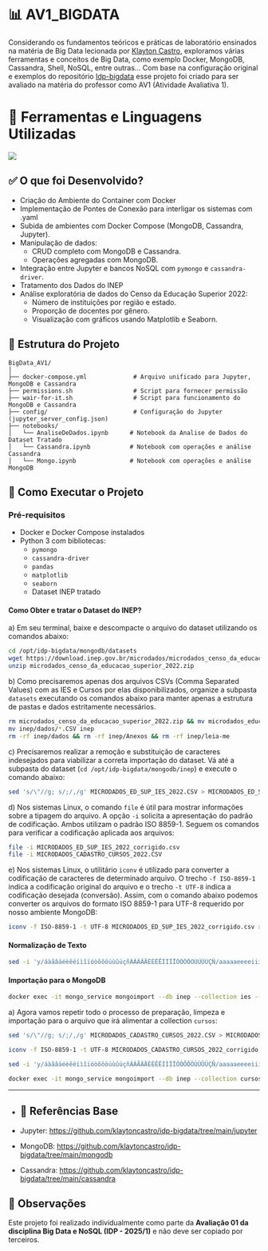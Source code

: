 # 📊 AV1_BIGDATA

Considerando os fundamentos teóricos e práticas de laboratório ensinados na matéria de Big Data lecionada por [Klayton Castro](https://github.com/klaytoncastro), exploramos várias ferramentas e conceitos de Big Data, como exemplo Docker, MongoDB, Cassandra, Shell, NoSQL, entre outras... Com base na configuração original e exemplos do repositório [Idp-bigdata](https://github.com/klaytoncastro/idp-bigdata) esse projeto foi criado para ser avaliado na matéria do professor como AV1 (Atividade Avaliativa 1).

# 🐍 Ferramentas e Linguagens Utilizadas
<img src="https://skillicons.dev/icons?i=py,cassandra,docker,mongodb,linux,powershell,vim" />

## ✅ O que foi Desenvolvido?
- Criação do Ambiente do Container com Docker
- Implementação de Pontes de Conexão para interligar os sistemas com .yaml
- Subida de ambientes com Docker Compose (MongoDB, Cassandra, Jupyter).
- Manipulação de dados:
  - CRUD completo com MongoDB e Cassandra.
  - Operações agregadas com MongoDB.
- Integração entre Jupyter e bancos NoSQL com `pymongo` e `cassandra-driver`.
- Tratamento dos Dados do INEP
- Análise exploratória de dados do Censo da Educação Superior 2022:
  - Número de instituições por região e estado.
  - Proporção de docentes por gênero.
  - Visualização com gráficos usando Matplotlib e Seaborn.
 
## 📂 Estrutura do Projeto

```
BigData_AV1/
│
├── docker-compose.yml             # Arquivo unificado para Jupyter, MongoDB e Cassandra
├── permissions.sh                 # Script para fornecer permissão
├── wair-for-it.sh                 # Script para funcionamento do MongoDB e Cassandra
├── config/                        # Configuração do Jupyter (jupyter_server_config.json)
├── notebooks/
│   └── AnaliseDeDados.ipynb      # Notebook da Analise de Dados do Dataset Tratado
│   └── Cassandra.ipynb           # Notebook com operações e análise Cassandra
│   └── Mongo.ipynb               # Notebook com operações e análise MongoDB
```

## 🚀 Como Executar o Projeto

### Pré-requisitos

- Docker e Docker Compose instalados
- Python 3 com bibliotecas:
  - `pymongo`
  - `cassandra-driver`
  - `pandas`
  - `matplotlib`
  - `seaborn`
  - Dataset INEP tratado

#### Como Obter e tratar o Dataset do INEP?

a) Em seu terminal, baixe e descompacte o arquivo do dataset utilizando os comandos abaixo: 

```bash
cd /opt/idp-bigdata/mongodb/datasets
wget https://download.inep.gov.br/microdados/microdados_censo_da_educacao_superior_2022.zip --no-check-certificate
unzip microdados_censo_da_educacao_superior_2022.zip
```
b) Como precisaremos apenas dos arquivos CSVs (Comma Separated Values) com as IES e Cursos por elas disponibilizados, organize a subpasta `datasets` executando os comandos abaixo para manter apenas a estrutura de pastas e dados estritamente necessários. 

```bash
rm microdados_censo_da_educacao_superior_2022.zip && mv microdados_educaЗ╞o_superior_2022 inep
mv inep/dados/*.CSV inep
rm -rf inep/dados && rm -rf inep/Anexos && rm -rf inep/leia-me
```

c) Precisaremos realizar a remoção e substituição de caracteres indesejados para viabilizar a correta importação do dataset. Vá até a subpasta do dataset (`cd /opt/idp-bigdata/mongodb/inep`) e execute o comando abaixo:

```bash
sed 's/\"//g; s/;/,/g' MICRODADOS_ED_SUP_IES_2022.CSV > MICRODADOS_ED_SUP_IES_2022_corrigido.csv
```

d) Nos sistemas Linux, o comando `file` é útil para mostrar informações sobre a tipagem do arquivo. A opção `-i` solicita a apresentação do padrão de codificação. Ambos utilizam o padrão ISO 8859-1. Seguem os comandos para verificar a codificação aplicada aos arquivos:

```bash
file -i MICRODADOS_ED_SUP_IES_2022_corrigido.csv
file -i MICRODADOS_CADASTRO_CURSOS_2022.CSV
```
e) Nos sistemas Linux, o utilitário `iconv` é utilizado para converter a codificação de caracteres de determinado arquivo. O trecho `-f ISO-8859-1` indica a codificação original do arquivo e o trecho `-t UTF-8` indica a codificação desejada (conversão). Assim, com o comando abaixo podemos converter os arquivos do formato ISO 8859-1 para UTF-8 requerido por nosso ambiente MongoDB: 

```bash
iconv -f ISO-8859-1 -t UTF-8 MICRODADOS_ED_SUP_IES_2022_corrigido.csv > MICRODADOS_ED_SUP_IES_2022_corrigido_UTF8.csv
```
#### Normalização de Texto

```bash
sed -i 'y/áàãâäéèêëíìîïóòõôöúùûüçñÁÀÃÂÄÉÈÊËÍÌÎÏÓÒÕÔÖÚÙÛÜÇÑ/aaaaaeeeeiiiiooooouuuucnAAAAAEEEEIIIIOOOOOUUUUCN/' MICRODADOS_ED_SUP_IES_2022_corrigido_UTF8.csv
```
#### Importação para o MongoDB

```bash
docker exec -it mongo_service mongoimport --db inep --collection ies --type csv --file /datasets/inep/MICRODADOS_ED_SUP_IES_2022_corrigido_UTF8.csv --headerline --ignoreBlanks --username root --password mongo --authenticationDatabase admin
```
a) Agora vamos repetir todo o processo de preparação, limpeza e importação para o arquivo que irá alimentar a collection `cursos`: 

```bash
sed 's/\"//g; s/;/,/g' MICRODADOS_CADASTRO_CURSOS_2022.CSV > MICRODADOS_CADASTRO_CURSOS_2022_corrigido.CSV

iconv -f ISO-8859-1 -t UTF-8 MICRODADOS_CADASTRO_CURSOS_2022_corrigido.CSV > MICRODADOS_CADASTRO_CURSOS_2022_corrigido_UTF8.CSV

sed -i 'y/áàãâäéèêëíìîïóòõôöúùûüçñÁÀÃÂÄÉÈÊËÍÌÎÏÓÒÕÔÖÚÙÛÜÇÑ/aaaaaeeeeiiiiooooouuuucnAAAAAEEEEIIIIOOOOOUUUUCN/' MICRODADOS_CADASTRO_CURSOS_2022_corrigido_UTF8.CSV

docker exec -it mongo_service mongoimport --db inep --collection cursos --type csv --file /datasets/inep/MICRODADOS_CADASTRO_CURSOS_2022_corrigido_UTF8.CSV --headerline --ignoreBlanks --username root --password mongo --authenticationDatabase admin
```

---

- ## 📁 Referências Base

- Jupyter: https://github.com/klaytoncastro/idp-bigdata/tree/main/jupyter  
- MongoDB: https://github.com/klaytoncastro/idp-bigdata/tree/main/mongodb  
- Cassandra: https://github.com/klaytoncastro/idp-bigdata/tree/main/cassandra  

## 📌 Observações

Este projeto foi realizado individualmente como parte da **Avaliação 01 da disciplina Big Data e NoSQL (IDP - 2025/1)** e não deve ser copiado por terceiros.

